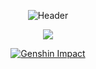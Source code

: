 <div align='center'>

![Header](https://capsule-render.vercel.app/api?type=Waving&color=timeGradient&height=200&animation=fadeIn&section=header&text=真心(RealHeart)&fontSize=60)

[![](https://github-readme-stats.vercel.app/api?username=RealHeart&locale=cn&show_icons=true&title_color=FFFFFF&icon_color=FFFFFF&text_color=FFFFFF&bg_color=8e8cd8)](https://github.com/RealHeart)

[![Genshin Impact](https://s2.loli.net/2023/01/20/IpDFvuqcebCiWXm.png)](https://enka.shinshin.moe/u/100838389)

</div>
